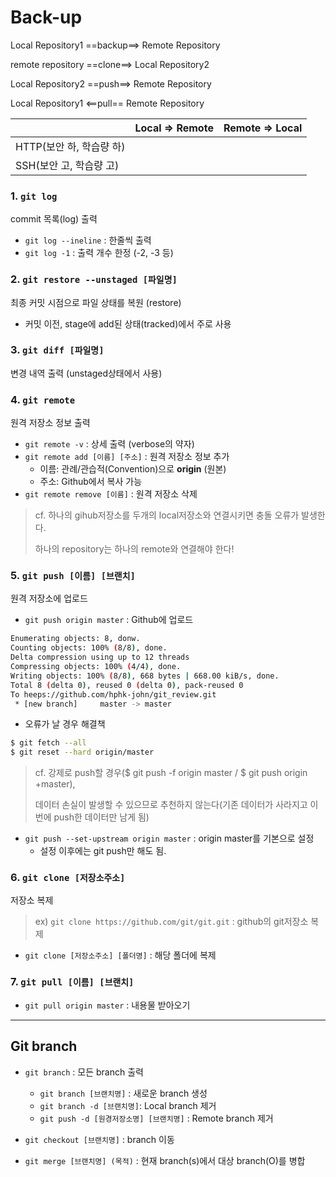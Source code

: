 # Back-up

Local Repository1 ==backup==> Remote Repository

remote repository	==clone==> Local Repository2

Local Repository2	 ==push==> Remote Repository

Local Repository1 <==pull== Remote Repository



|                          | Local => Remote | Remote => Local |
| ------------------------ | --------------- | --------------- |
| HTTP(보안 하, 학습량 하) |                 |                 |
| SSH(보안 고, 학습량 고)  |                 |                 |



### 1. `git log`

commit 목록(log) 출력

* `git log --ineline` : 한줄씩 출력
* `git log -1` : 출력 개수 한정 (-2, -3 등)



### 2. `git restore --unstaged [파일명]`

최종 커밋 시점으로 파일 상태를 복원 (restore)

* 커밋 이전, stage에 add된 상태(tracked)에서 주로 사용




### 3. `git diff [파일명]`

변경 내역 출력 (unstaged상태에서 사용)



### 4. `git remote`

원격 저장소 정보 출력

* `git remote -v` : 상세 출력 (verbose의 약자)
* `git remote add [이름] [주소]` : 원격 저장소 정보 추가
  * 이름: 관례/관습적(Convention)으로 **origin** (원본) 
  * 주소: Github에서 복사 가능
* `git remote remove [이름]` : 원격 저장소 삭제

>cf. 하나의 gihub저장소를 두개의 local저장소와 연결시키면 충돌 오류가 발생한다.
>
>하나의 repository는 하나의 remote와 연결해야 한다!



### 5. `git push [이름] [브랜치]`

원격 저장소에 업로드

* `git push origin master` : Github에 업로드

```bash
Enumerating objects: 8, donw.
Counting objects: 100% (8/8), done.
Delta compression using up to 12 threads
Compressing objects: 100% (4/4), done.
Writing objects: 100% (8/8), 668 bytes | 668.00 kiB/s, done.
Total 8 (delta 0), reused 0 (delta 0), pack-reused 0
To heeps://github.com/hphk-john/git_review.git
 * [new branch]		master -> master
```



* 오류가 날 경우 해결책

```bash
$ git fetch --all
$ git reset --hard origin/master
```

>cf. 강제로 push할 경우($ git push -f origin master / $ git push origin +master),
>
>데이터 손실이 발생할 수 있으므로 추천하지 않는다(기존 데이터가 사라지고 이번에 push한 데이터만 남게 됨)



* `git push --set-upstream origin master` : origin master를 기본으로 설정
  * 설정 이후에는 git push만 해도 됨.




### 6. `git clone [저장소주소]`

저장소 복제

>  ex) `git clone https://github.com/git/git.git` : github의 git저장소 복제

* `git clone [저장소주소] [폴더명]` : 해당 폴더에 복제



### 7. `git pull [이름] [브랜치]`

* `git pull origin master` : 내용물 받아오기



___



## Git branch

* `git branch` : 모든 branch 출력
  * `git branch [브랜치명]` : 새로운 branch 생성
  * `git branch -d [브랜치명]`: Local branch 제거
  * `git push -d [원경저장소명] [브랜치명]` : Remote branch 제거 



* `git checkout [브랜치명]` : branch 이동



* `git merge [브랜치명] (목적)` : 현재 branch(s)에서 대상 branch(O)를 병합











